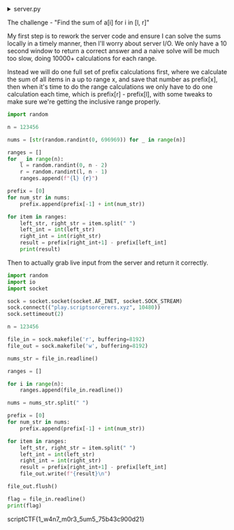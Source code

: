<details>
<summary>server.py</summary>

```python
import random
import subprocess
import sys
import time

start = time.time()

n = 123456

nums = [str(random.randint(0, 696969)) for _ in range(n)]

print(' '.join(nums), flush=True)

ranges = []
for _ in range(n):
    l = random.randint(0, n - 2)
    r = random.randint(l, n - 1)
    ranges.append(f"{l} {r}") #inclusive on [l, r] 0 indexed
    print(l, r)

big_input = ' '.join(nums) + "\n" + "\n".join(ranges) + "\n"

proc = subprocess.Popen(
    ['./solve'],
    stdin=subprocess.PIPE,
    stdout=subprocess.PIPE,
    stderr=subprocess.PIPE,
    text=True
)

stdout, stderr = proc.communicate(input=big_input)

out_lines = stdout.splitlines()
ans = [int(x) for x in out_lines[:n]]

urnums = []
for _ in range(n):
    urnums.append(int(input()))

if ans != urnums:
    print("wawawawawawawawawa")
    sys.exit(1)

if time.time() - start > 10:
    print("tletletletletletle")
    sys.exit(1)

print(open('flag.txt', 'r').readline())
```
</details>

The challenge - "Find the sum of a[i] for i in [l, r]"

My first step is to rework the server code and ensure I can solve the sums locally in a timely manner, then I'll worry about server I/O. We only have a 10 second window to return a correct answer and a naive solve will be much too slow, doing 10000+ calculations for each range.

Instead we will do one full set of prefix calculations first, where we calculate the sum of all items in a up to range x, and save that number as prefix[x], then when it's time to do the range calculations we only have to do one calculation each time, which is prefix[r] - prefix[l], with some tweaks to make sure we're getting the inclusive range properly.

```python
import random

n = 123456

nums = [str(random.randint(0, 696969)) for _ in range(n)]

ranges = []
for _ in range(n):
    l = random.randint(0, n - 2)
    r = random.randint(l, n - 1)
    ranges.append(f"{l} {r}")

prefix = [0]
for num_str in nums:
    prefix.append(prefix[-1] + int(num_str))

for item in ranges:
    left_str, right_str = item.split(" ")
    left_int = int(left_str)
    right_int = int(right_str)
    result = prefix[right_int+1] - prefix[left_int]
    print(result)
```

Then to actually grab live input from the server and return it correctly.

```python
import random
import io
import socket

sock = socket.socket(socket.AF_INET, socket.SOCK_STREAM)
sock.connect(("play.scriptsorcerers.xyz", 10480))
sock.settimeout(2)

n = 123456

file_in = sock.makefile('r', buffering=8192)
file_out = sock.makefile('w', buffering=8192)

nums_str = file_in.readline()

ranges = []

for i in range(n):
    ranges.append(file_in.readline())

nums = nums_str.split(" ")

prefix = [0]
for num_str in nums:
    prefix.append(prefix[-1] + int(num_str))

for item in ranges:
    left_str, right_str = item.split(" ")
    left_int = int(left_str)
    right_int = int(right_str)
    result = prefix[right_int+1] - prefix[left_int]
    file_out.write(f"{result}\n")

file_out.flush()

flag = file_in.readline()
print(flag)
```

scriptCTF{1_w4n7_m0r3_5um5_75b43c900d21}
